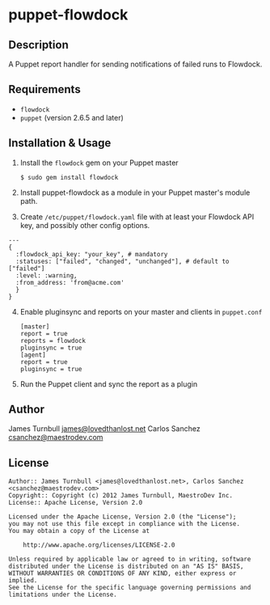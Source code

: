 puppet-flowdock
==========

Description
-----------

A Puppet report handler for sending notifications of failed runs to Flowdock.

Requirements
------------

* `flowdock`
* `puppet` (version 2.6.5 and later)

Installation & Usage
--------------------

1.  Install the `flowdock` gem on your Puppet master

        $ sudo gem install flowdock

2.  Install puppet-flowdock as a module in your Puppet master's module
    path.

3.  Create `/etc/puppet/flowdock.yaml` file with at least your Flowdock API key, and possibly other config options.

```
---
{
  :flowdock_api_key: "your_key", # mandatory
  :statuses: ["failed", "changed", "unchanged"], # default to ["failed"]
  :level: :warning,
  :from_address: 'from@acme.com'
  }
}
```

4.  Enable pluginsync and reports on your master and clients in `puppet.conf`

        [master]
        report = true
        reports = flowdock
        pluginsync = true
        [agent]
        report = true
        pluginsync = true

5.  Run the Puppet client and sync the report as a plugin

Author
------

James Turnbull <james@lovedthanlost.net>
Carlos Sanchez <csanchez@maestrodev.com>

License
-------

    Author:: James Turnbull <james@lovedthanlost.net>, Carlos Sanchez <csanchez@maestrodev.com>
    Copyright:: Copyright (c) 2012 James Turnbull, MaestroDev Inc.
    License:: Apache License, Version 2.0

    Licensed under the Apache License, Version 2.0 (the "License");
    you may not use this file except in compliance with the License.
    You may obtain a copy of the License at

        http://www.apache.org/licenses/LICENSE-2.0

    Unless required by applicable law or agreed to in writing, software
    distributed under the License is distributed on an "AS IS" BASIS,
    WITHOUT WARRANTIES OR CONDITIONS OF ANY KIND, either express or implied.
    See the License for the specific language governing permissions and
    limitations under the License.
